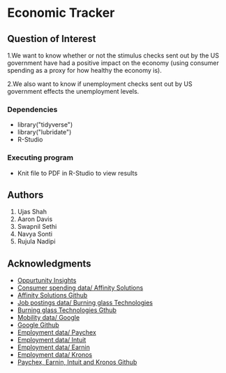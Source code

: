 # Economic Tracker

## Question of Interest

1.We want to know whether or not the stimulus checks sent out by the US government have had a positive impact on the economy (using consumer spending as a proxy for how healthy the economy is).

2.We also want to know if unemployment checks sent out by US government effects the unemployment levels. 

### Dependencies

* library("tidyverse")
* library("lubridate")
* R-Studio

### Executing program

* Knit file to PDF in R-Studio to view results

## Authors

1. Ujas Shah 
2. Aaron Davis 
3. Swapnil Sethi 
4. Navya Sonti 
5. Rujula Nadipi

## Acknowledgments

* [Oppurtunity Insights](https://github.com/OpportunityInsights/EconomicTracker)
* [Consumer spending data/ Affinity Solutions](https://www.affinity.solutions/) 
* [Affinity Solutions Github](https://github.com/OpportunityInsights/EconomicTracker/blob/main/docs/oi_tracker_data_dictionary.src.md#affinity)
* [Job postings data/ Burning glass Technologies](https://www.burning-glass.com/)        
* [Burning glass Technologies Gthub](https://github.com/OpportunityInsights/EconomicTracker/blob/main/docs/oi_tracker_data_dictionary.src.md#burning-glass)
* [Mobility data/ Google](https://www.google.com/covid19/mobility/)
* [Google Github](https://github.com/OpportunityInsights/EconomicTracker/blob/main/docs/oi_tracker_data_dictionary.src.md#google-mobility)
* [Employment data/ Paychex](https://www.paychex.com/)
* [Employment data/ Intuit](https://www.intuit.com/)
* [Employment data/ Earnin](https://www.earnin.com/)
* [Employment data/ Kronos](https://www.kronos.com/)
* [Paychex, Earnin, Intuit and Kronos Github](https://github.com/OpportunityInsights/EconomicTracker/blob/main/docs/oi_tracker_data_dictionary.src.md#employment)

